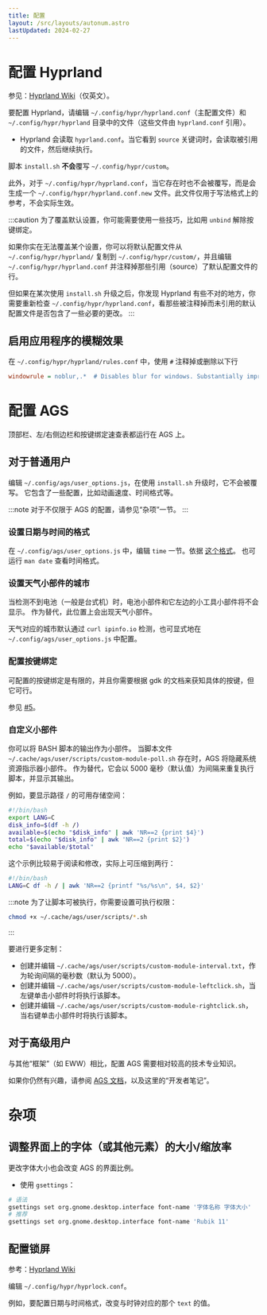 ```yaml
---
title: 配置
layout: /src/layouts/autonum.astro
lastUpdated: 2024-02-27
---
```



# 配置 Hyprland
参见：[Hyprland Wiki](https://wiki.hyprland.org/)（仅英文）。

要配置 Hyprland，请编辑 `~/.config/hypr/hyprland.conf`（主配置文件）和 `~/.config/hypr/hyprland` 目录中的文件（这些文件由 `hyprland.conf` 引用）。
- Hyprland 会读取 `hyprland.conf`。当它看到 `source` 关键词时，会读取被引用的文件，然后继续执行。

脚本 `install.sh` **不会**覆写 `~/.config/hypr/custom`。

此外，对于 `~/.config/hypr/hyprland.conf`，当它存在时也不会被覆写，而是会生成一个 `~/.config/hypr/hyprland.conf.new` 文件。此文件仅用于写法格式上的参考，不会实际生效。

:::caution
为了覆盖默认设置，你可能需要使用一些技巧，比如用 `unbind` 解除按键绑定。

如果你实在无法覆盖某个设置，你可以将默认配置文件从 `~/.config/hypr/hyprland/` 复制到 `~/.config/hypr/custom/`，并且编辑 `~/.config/hypr/hyprland.conf` 并注释掉那些引用（source）了默认配置文件的行。

但如果在某次使用 `install.sh` 升级之后，你发现 Hyprland 有些不对的地方，你需要重新检查 `~/.config/hypr/hyprland.conf`，看那些被注释掉而未引用的默认配置文件是否包含了一些必要的更改。
:::

## 启用应用程序的模糊效果
在 `~/.config/hypr/hyprland/rules.conf` 中，使用 `#` 注释掉或删除以下行
```ini
windowrule = noblur,.*  # Disables blur for windows. Substantially improves performance.
```

# 配置 AGS
顶部栏、左/右侧边栏和按键绑定速查表都运行在 AGS 上。

## 对于普通用户
编辑 `~/.config/ags/user_options.js`，在使用 `install.sh` 升级时，它不会被覆写。
它包含了一些配置，比如动画速度、时间格式等。

:::note
对于不仅限于 AGS 的配置，请参见“杂项”一节。
:::
### 设置日期与时间的格式
在 `~/.config/ags/user_options.js` 中，编辑 `time` 一节。依据 [这个格式](https://docs.gtk.org/glib/method.DateTime.format.html)。
也可运行 `man date` 查看时间格式。

### 设置天气小部件的城市
当检测不到电池（一般是台式机）时，电池小部件和它左边的小工具小部件将不会显示。
作为替代，此位置上会出现天气小部件。

天气对应的城市默认通过 `curl ipinfo.io` 检测，也可显式地在 `~/.config/ags/user_options.js` 中配置。

### 配置按键绑定
可配置的按键绑定是有限的，并且你需要根据 gdk 的文档来获知具体的按键，但它可行。

参见 [#5](https://github.com/sh1zicus/dots-hyprland-wiki/issues/5)。

### 自定义小部件
你可以将 BASH 脚本的输出作为小部件。
当脚本文件 `~/.cache/ags/user/scripts/custom-module-poll.sh` 存在时，AGS 将隐藏系统资源指示器小部件。
作为替代，它会以 5000 毫秒（默认值）为间隔来重复执行脚本，并显示其输出。

例如，要显示路径 `/` 的可用存储空间：
```bash title="~/.cache/ags/user/scripts/custom-module-poll.sh"
#!/bin/bash
export LANG=C
disk_info=$(df -h /)
available=$(echo "$disk_info" | awk 'NR==2 {print $4}')
total=$(echo "$disk_info" | awk 'NR==2 {print $2}')
echo "$available/$total"
```
这个示例比较易于阅读和修改，实际上可压缩到两行：
```bash title="~/.cache/ags/user/scripts/custom-module-poll.sh"
#!/bin/bash
LANG=C df -h / | awk 'NR==2 {printf "%s/%s\n", $4, $2}'
```
:::note
为了让脚本可被执行，你需要设置可执行权限：
```bash
chmod +x ~/.cache/ags/user/scripts/*.sh
```
:::

要进行更多定制：
- 创建并编辑 `~/.cache/ags/user/scripts/custom-module-interval.txt`，作为轮询间隔的毫秒数（默认为 5000）。
- 创建并编辑 `~/.cache/ags/user/scripts/custom-module-leftclick.sh`，当左键单击小部件时将执行该脚本。
- 创建并编辑 `~/.cache/ags/user/scripts/custom-module-rightclick.sh`，当右键单击小部件时将执行该脚本。

## 对于高级用户
与其他“框架”（如 EWW）相比，配置 AGS 需要相对较高的技术专业知识。

如果你仍然有兴趣，请参阅 [AGS 文档](https://aylur.github.io/ags-docs)，以及这里的“开发者笔记”。

# 杂项
## 调整界面上的字体（或其他元素）的大小/缩放率
更改字体大小也会改变 AGS 的界面比例。

- 使用 `gsettings`：
```bash
# 语法
gsettings set org.gnome.desktop.interface font-name '字体名称 字体大小'
# 推荐
gsettings set org.gnome.desktop.interface font-name 'Rubik 11'
```

## 配置锁屏

参考：[Hyprland Wiki](https://wiki.hyprland.org/Hypr-Ecosystem/hyprlock/)

编辑 `~/.config/hypr/hyprlock.conf`。

例如，要配置日期与时间格式，改变与时钟对应的那个 `text` 的值。
